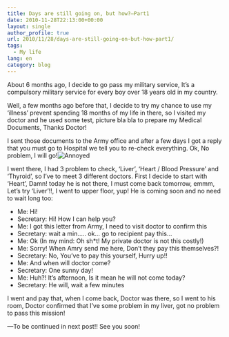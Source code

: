 ```yaml
---
title: Days are still going on, but how?–Part1
date: 2010-11-28T22:13:00+00:00
layout: single
author_profile: true
url: 2010/11/28/days-are-still-going-on-but-how-part1/
tags:
  - My life
lang: en
category: blog
---
```

About 6 months ago, I decide to go pass my military service, It’s a compulsory military service for every boy over 18 years old in my country.

Well, a few months ago before that, I decide to try my chance to use my ‘illness’ prevent spending 18 months of my life in there, so I visited my doctor and he used some test, picture bla bla to prepare my Medical Documents, Thanks Doctor!

I sent those documents to the Army office and after a few days I got a reply that you must go to Hospital we tell you to re-check everything. Ok, No problem, I will go!![Annoyed](http://lh6.ggpht.com/_vaUVXcmC3OI/TPLUFFvfOfI/AAAAAAAADQQ/shsuex5uY_w/wlEmoticon-annoyed%5B2%5D.png?imgmax=800) 

I went there, I had 3 problem to check, ‘Liver’, ‘Heart / Blood Pressure’ and ‘Thyroid’, so I’ve to meet 3 different doctors. First I decide to start with ‘Heart’, Damn! today he is not there, I must come back tomorrow, emmm, Let’s try ‘Liver’!!, I went to upper floor, yup! He is coming soon and no need to wait long too:

  * Me: Hi!
  * Secretary: Hi! How I can help you?
  * Me: I got this letter from Army, I need to visit doctor to confirm this
  * Secretary: wait a min….. ok… go to recipient pay this…
  * Me: Ok (In my mind: Oh sh*t! My private doctor is not this costly!)
  * Me: Sorry! When Amry send me here, Don’t they pay this themselves?!
  * Secretary: No, You’ve to pay this yourself, Hurry up!!
  * Me: And when will doctor come?
  * Secretary: One sunny day!
  * Me: Huh?! It’s afternoon, Is it mean he will not come today?
  * Secretary: He will, wait a few minutes

I went and pay that, when I come back, Doctor was there, so I went to his room, Doctor confirmed that I’ve some problem in my liver, got no problem to pass this mission!

—To be continued in next post!! See you soon!